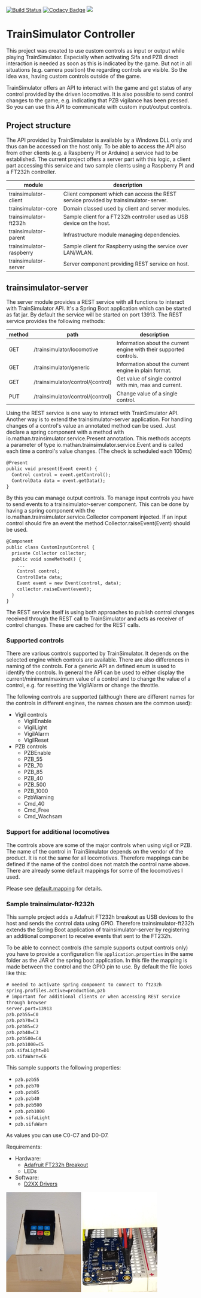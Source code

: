 [![Build Status](https://travis-ci.org/reallyinsane/trainsimulator-controller.svg?branch=master)](https://travis-ci.org/reallyinsane/trainsimulator-controller)
[![Codacy Badge](https://api.codacy.com/project/badge/Grade/6b11f46bd5f34e3ba4c91e96b7ccf99c)](https://www.codacy.com/app/reallyinsane/trainsimulator-controller?utm_source=github.com&amp;utm_medium=referral&amp;utm_content=reallyinsane/trainsimulator-controller&amp;utm_campaign=Badge_Grade)
<a href="https://opensource.org/licenses/Apache-2.0"><img src="https://img.shields.io/badge/license-apache2-blue.svg"></a>

# TrainSimulator Controller

This project was created to use custom controls as input or output while playing TrainSimulator. Especially when activating Sifa and PZB direct interaction is needed as soon as this is indicated by
the game. But not in all situations (e.g. camera position) the regarding controls are visible.  So the idea was, having custom controls outside of the game.
 
 TrainSimulator offers an API to interact with the game and get status of any control provided by the driven locomotive. It is also possible to send control changes to the game, e.g. indicating that
 PZB vigilance has been pressed. So you can use this API to communicate with custom input/output controls.
 
## Project structure

The API provided by TrainSimulator is available by a Windows DLL only and thus can be accessed on the host only. To be able to access the API also from other clients (e.g. a Raspberry PI or Arduino)
a service had to be established. The current project offers a server part with this logic, a client part accessing this service and two sample clients using a Raspberry PI and a FT232h controller.

|module                   |description                                                                            |
|-------------------------|---------------------------------------------------------------------------------------|
|trainsimulator-client    | Client component which can access the REST service provided by trainsimulator-server. |
|trainsimulator-core      | Domain classed used by client and server modules.                                     |
|trainsimulator-ft232h    | Sample client for a FT232h controller used as USB device on the host.                 |
|trainsimulator-parent    | Infrastructure module managing dependencies.                                          |
|trainsimulator-raspberry | Sample client for Raspberry using the service over LAN/WLAN.                          |
|trainsimulator-server    | Server component providing REST service on host.                                      |

## trainsimulator-server

The server module provides a REST service with all functions to interact with TrainSimulator API. It's a Spring Boot application which can be started as fat jar. By default the service will be started 
on port 13913. The REST service provides the following methods:

|method |path                              |description                                                          |
|-------|----------------------------------|---------------------------------------------------------------------|
|GET    |/trainsimulator/locomotive        | Information about the current engine with their supported controls. |
|GET    |/trainsimulator/generic           | Information about the current engine in plain format.               |
|GET    |/trainsimulator/control/{control} | Get value of single control with min, max and current.              |
|PUT    |/trainsimulator/control/{control} | Change value of a single control.                                   |

Using the REST service is one way to interact with TrainSimulator API. Another way is to extend the trainsimulator-server application. For handling changes of a control's value an 
annotated method can be used. Just declare a spring component with a method with io.mathan.trainsimulator.service.Present annotation. This methods accepts a parameter of type
io.mathan.trainsimulator.service.Event and is called each time a control's value changes. (The check is scheduled each 100ms) 

```
@Present
public void present(Event event) {
  Control control = event.getControl();
  ControlData data = event.getData();
}
```
By this you can manage output controls. To manage input controls you have to send events to a trainsimulator-server component. This can be done by having a spring component with the
io.mathan.trainsimulator.service.Collector component injected. If an input control should fire an event the method Collector.raiseEvent(Event) should be used.

```
@Component
public class CustomInputControl {
  private Collector collector;
  public void someMethod() {
    ...
    Control control;
    ControlData data;
    Event event = new Event(control, data);
    collector.raiseEvent(event);
  }
}
``` 

The REST service itself is using both approaches to publish control changes received through the REST call to TrainSimulator and acts as receiver of control changes. These are cached for the REST 
calls.

### Supported controls

There are various controls supported by TrainSimulator. It depends on the selected engine which controls are available. There are also differences in naming of the controls. For a generic API an
defined enum is used to identify the controls.
 In general the API can be used to either display the current/minimum/maximum value of a control and to change the value of a control, e.g. for resetting the VigilAlarm or change the throttle.

The following controls are supported (although there are different names for the controls in different engines, the names chosen are the common used):

- Vigil controls
    - VigilEnable
    - VigilLight
    - VigilAlarm
    - VigilReset
- PZB controls
    - PZBEnable
    - PZB_55
    - PZB_70
    - PZB_85
    - PZB_40
    - PZB_500
    - PZB_1000
    - PzbWarning
    - Cmd_40
    - Cmd_Free
    - Cmd_Wachsam   

### Support for additional locomotives 

The controls above are some of the major controls when using vigil or PZB. The name of the control in TrainSimulator depends on the vendor of the product. It is not the same for all locomotives.
Therefore mappings can be defined if the name of the control does not match the control name above. There are already some default mappings for some of the locomotives I used.

Please see [default.mapping](./trainsimulator-server/src/main/resources/default.mapping) for details.

### Sample trainsimulator-ft232h

This sample project adds a Adafruit FT232h breakout as USB devices to the host and sends the control data using GPIO. Therefore trainsimulator-ft232h extends the Spring Boot application of
trainsimulator-server by registering an additional component to receive events that sent to the FT232h. 

To be able to connect controls (the sample supports output controls only) you have to provide a configuration file `application.properties` in the same folder as the JAR of the spring boot application. 
In this file the mapping is made between the control and the GPIO pin to use. By default the file looks like this:

```
# needed to activate spring component to connect to ft232h
spring.profiles.active=production,pzb
# important for additional clients or when accessing REST service through browser
server.port=13913
pzb.pzb55=C0
pzb.pzb70=C1
pzb.pzb85=C2
pzb.pzb40=C3
pzb.pzb500=C4
pzb.pzb1000=C5
pzb.sifaLight=D1
pzb.sifaWarn=C6
```

This sample supports the following properties:
- `pzb.pzb55`
- `pzb.pzb70`
- `pzb.pzb85`
- `pzb.pzb40`
- `pzb.pzb500`
- `pzb.pzb1000`
- `pzb.sifaLight`
- `pzb.sifaWarn`

As values you can use C0-C7 and D0-D7.


Requirements:
- Hardware:
    - [Adafruit FT232h Breakout](https://www.amazon.de/Adafruit-FT232H-Breakout-General-Purpose/dp/B00XW2MD30)
    - LEDs 
- Software:
    - [D2XX Drivers](https://www.ftdichip.com/Drivers/D2XX.htm)
 
<img src="https://raw.githubusercontent.com/reallyinsane/trainsimulator-controller/master/ft232h_front.jpg" width="200px">
<img src="https://raw.githubusercontent.com/reallyinsane/trainsimulator-controller/master/ft232h_back.jpg" width="200px">
